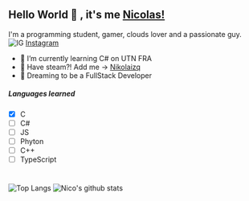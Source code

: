 ## Hello World 👋 , it's me [Nicolas!](http://github.com/Nicodc96)
I'm a programming student, gamer, clouds lover and a passionate guy.<br>
![IG](https://i.ibb.co/SmpWhxh/1516920567instagram-png-logo-transparent.png) [Instagram](https://www.instagram.com/nikofrkz/)

- 🌱 I’m currently learning C# on UTN FRA
- 👾 Have steam?! Add me -> [Nikolaizq](steamcommunity.com/id/nikolaizq)
- 🧐 Dreaming to be a FullStack Developer

##### Languages learned
- [x] C <br>
- [ ] C# <br>
- [ ] JS <br>
- [ ] Phyton <br>
- [ ] C++ <br>
- [ ] TypeScript <br>

#
![Top Langs](https://github-readme-stats.vercel.app/api/top-langs/?username=Nicodc96)[](https://github.com/Nicodc96/github-readme-stats)
![Nico's github stats](https://github-readme-stats.vercel.app/api?username=Nicodc96)
